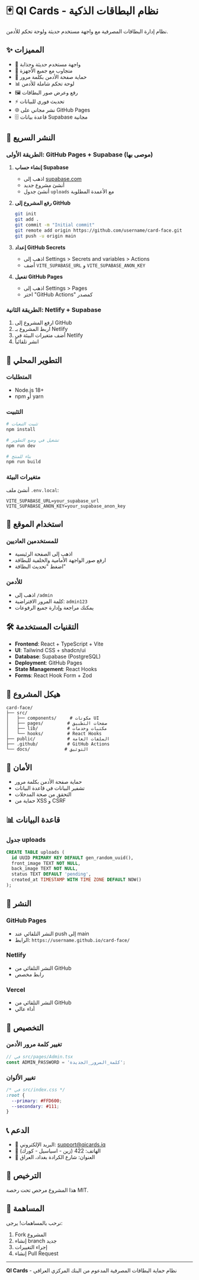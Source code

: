 # 🃏 QI Cards - نظام البطاقات الذكية

نظام إدارة البطاقات المصرفية مع واجهة مستخدم حديثة ولوحة تحكم للأدمن.

## ✨ المميزات

- 🎨 واجهة مستخدم حديثة وجذابة
- 📱 متجاوب مع جميع الأجهزة
- 🔐 حماية صفحة الأدمن بكلمة مرور
- 📊 لوحة تحكم شاملة للأدمن
- 🖼️ رفع وعرض صور البطاقات
- ⚡ تحديث فوري للبيانات
- 🌐 نشر مجاني على GitHub Pages
- 🗄️ قاعدة بيانات Supabase مجانية

## 🚀 النشر السريع

### الطريقة الأولى: GitHub Pages + Supabase (موصى بها)

1. **إنشاء حساب Supabase**
   - اذهب إلى [supabase.com](https://supabase.com)
   - أنشئ مشروع جديد
   - أنشئ جدول `uploads` مع الأعمدة المطلوبة

2. **رفع المشروع إلى GitHub**
   ```bash
   git init
   git add .
   git commit -m "Initial commit"
   git remote add origin https://github.com/username/card-face.git
   git push -u origin main
   ```

3. **إعداد GitHub Secrets**
   - اذهب إلى Settings > Secrets and variables > Actions
   - أضف `VITE_SUPABASE_URL` و `VITE_SUPABASE_ANON_KEY`

4. **تفعيل GitHub Pages**
   - اذهب إلى Settings > Pages
   - اختر "GitHub Actions" كمصدر

### الطريقة الثانية: Netlify + Supabase

1. ارفع المشروع إلى GitHub
2. اربط المشروع بـ Netlify
3. أضف متغيرات البيئة في Netlify
4. انشر تلقائياً

## 🔧 التطوير المحلي

### المتطلبات
- Node.js 18+
- npm أو yarn

### التثبيت
```bash
# تثبيت التبعيات
npm install

# تشغيل في وضع التطوير
npm run dev

# بناء للمنتج
npm run build
```

### متغيرات البيئة
أنشئ ملف `.env.local`:
```env
VITE_SUPABASE_URL=your_supabase_url
VITE_SUPABASE_ANON_KEY=your_supabase_anon_key
```

## 📱 استخدام الموقع

### للمستخدمين العاديين
- اذهب إلى الصفحة الرئيسية
- ارفع صور الواجهة الأمامية والخلفية للبطاقة
- اضغط "تحديث البطاقة"

### للأدمن
- اذهب إلى `/admin`
- كلمة المرور الافتراضية: `admin123`
- يمكنك مراجعة وإدارة جميع الرفوعات

## 🛠️ التقنيات المستخدمة

- **Frontend**: React + TypeScript + Vite
- **UI**: Tailwind CSS + shadcn/ui
- **Database**: Supabase (PostgreSQL)
- **Deployment**: GitHub Pages
- **State Management**: React Hooks
- **Forms**: React Hook Form + Zod

## 📁 هيكل المشروع

```
card-face/
├── src/
│   ├── components/     # مكونات UI
│   ├── pages/         # صفحات التطبيق
│   ├── lib/           # مكتبات وخدمات
│   └── hooks/         # React Hooks
├── public/            # الملفات العامة
├── .github/           # GitHub Actions
└── docs/             # التوثيق
```

## 🔐 الأمان

- حماية صفحة الأدمن بكلمة مرور
- تشفير البيانات في قاعدة البيانات
- التحقق من صحة المدخلات
- حماية من XSS و CSRF

## 📊 قاعدة البيانات

### جدول uploads
```sql
CREATE TABLE uploads (
  id UUID PRIMARY KEY DEFAULT gen_random_uuid(),
  front_image TEXT NOT NULL,
  back_image TEXT NOT NULL,
  status TEXT DEFAULT 'pending',
  created_at TIMESTAMP WITH TIME ZONE DEFAULT NOW()
);
```

## 🚀 النشر

### GitHub Pages
- النشر التلقائي عند push إلى main
- الرابط: `https://username.github.io/card-face/`

### Netlify
- النشر التلقائي من GitHub
- رابط مخصص

### Vercel
- النشر التلقائي من GitHub
- أداء عالي

## 🔧 التخصيص

### تغيير كلمة مرور الأدمن
```typescript
// في src/pages/Admin.tsx
const ADMIN_PASSWORD = 'كلمة_المرور_الجديدة';
```

### تغيير الألوان
```css
/* في src/index.css */
:root {
  --primary: #FFD600;
  --secondary: #111;
}
```

## 📞 الدعم

- 📧 البريد الإلكتروني: support@qicards.iq
- 📱 الهاتف: 422 (زين - اسياسيل - كورك)
- 🏢 العنوان: شارع الكرادة بغداد، العراق

## 📄 الترخيص

هذا المشروع مرخص تحت رخصة MIT.

## 🤝 المساهمة

نرحب بالمساهمات! يرجى:
1. Fork المشروع
2. إنشاء branch جديد
3. إجراء التغييرات
4. إنشاء Pull Request

---

**QI Cards** - نظام حماية البطاقات المصرفية المدعوم من البنك المركزي العراقي
